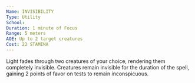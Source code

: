 ```yaml
---
Name: INVISIBILITY
Type: Utility
School: 
Duration: 1 minute of Focus 
Range: 5 meters
AOE: Up to 2 target creatures
Cost: 22 STAMINA
---
```

Light fades through two creatures of your choice, rendering them completely invisible. Creatures remain invisible for the duration of the spell, gaining 2 points of favor on tests to remain inconspicuous.
